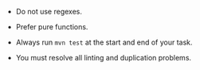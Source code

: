 - Do not use regexes.
- Prefer pure functions.

- Always run `mvn test` at the start and end of your task.

- You must resolve all linting and duplication problems.